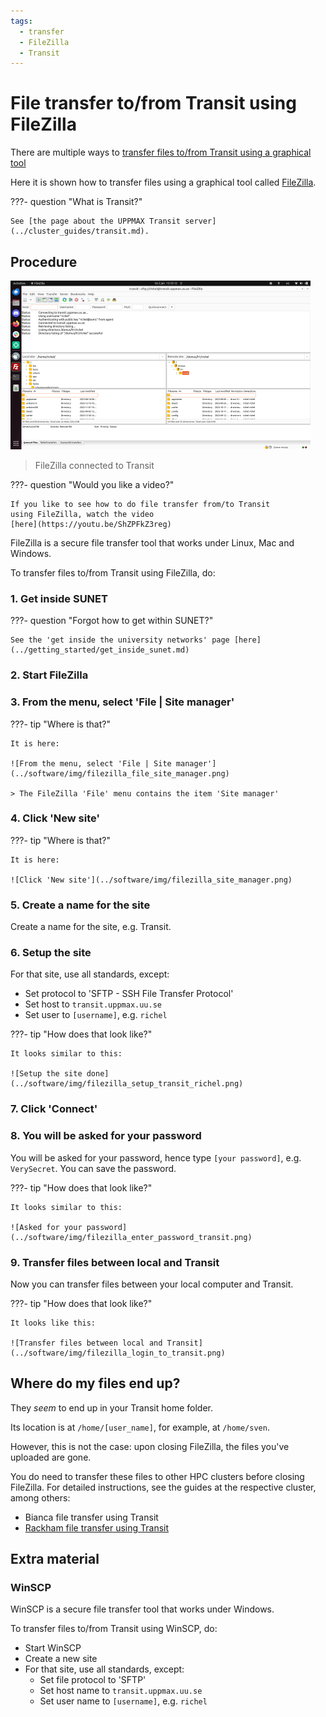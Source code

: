 ```yaml
---
tags:
  - transfer
  - FileZilla
  - Transit
---
```


# File transfer to/from Transit using FileZilla

There are multiple ways to [transfer files to/from Transit using a graphical tool](../cluster_guides/transit_file_transfer_using_gui.md)

Here it is shown how to transfer files using a graphical tool called [FileZilla](filezilla.md).

???- question "What is Transit?"

    See [the page about the UPPMAX Transit server](../cluster_guides/transit.md).

## Procedure

![FileZilla connected to Transit](../software/img/filezilla_login_to_transit_480_x_270.png)

> FileZilla connected to Transit

???- question "Would you like a video?"

    If you like to see how to do file transfer from/to Transit
    using FileZilla, watch the video
    [here](https://youtu.be/ShZPFkZ3reg)

FileZilla is a secure file transfer tool that works under Linux, Mac and Windows.

To transfer files to/from Transit using FileZilla, do:

### 1. Get inside SUNET

???- question "Forgot how to get within SUNET?"

    See the 'get inside the university networks' page [here](../getting_started/get_inside_sunet.md)

### 2. Start FileZilla

### 3. From the menu, select 'File | Site manager'

???- tip "Where is that?"

    It is here:

    ![From the menu, select 'File | Site manager'](../software/img/filezilla_file_site_manager.png)

    > The FileZilla 'File' menu contains the item 'Site manager'

### 4. Click 'New site'

???- tip "Where is that?"

    It is here:

    ![Click 'New site'](../software/img/filezilla_site_manager.png)

### 5. Create a name for the site

Create a name for the site, e.g. Transit.

### 6. Setup the site

For that site, use all standards, except:

- Set protocol to 'SFTP - SSH File Transfer Protocol'
- Set host to `transit.uppmax.uu.se`
- Set user to `[username]`, e.g. `richel`

???- tip "How does that look like?"

    It looks similar to this:

    ![Setup the site done](../software/img/filezilla_setup_transit_richel.png)

### 7. Click 'Connect'

### 8. You will be asked for your password

You will be asked for your password, hence
type `[your password]`, e.g. `VerySecret`.
You can save the password.

???- tip "How does that look like?"

    It looks similar to this:

    ![Asked for your password](../software/img/filezilla_enter_password_transit.png)

### 9. Transfer files between local and Transit

Now you can transfer files between your local computer and Transit.

???- tip "How does that look like?"

    It looks like this:

    ![Transfer files between local and Transit](../software/img/filezilla_login_to_transit.png)

## Where do my files end up?

They *seem* to end up in your Transit home folder.

Its location is at `/home/[user_name]`,
for example, at `/home/sven`.

However, this is not the case:
upon closing FileZilla,
the files you've uploaded are gone.

You do need to transfer these files to other HPC clusters
before closing FileZilla.
For detailed instructions, see the guides at the respective cluster, among others:

- Bianca file transfer using Transit
- [Rackham file transfer using Transit](../cluster_guides/rackham_file_transfer_using_transit.md)

## Extra material

### WinSCP

WinSCP is a secure file transfer tool that works under Windows.

To transfer files to/from Transit using WinSCP, do:

- Start WinSCP
- Create a new site
- For that site, use all standards, except:
    - Set file protocol to 'SFTP'
    - Set host name to `transit.uppmax.uu.se`
    - Set user name to `[username]`, e.g. `richel`
